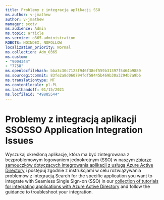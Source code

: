 ```yaml
---
title: Problemy z integracją aplikacji SSO
ms.author: v-jmathew
author: v-jmathew
manager: scotv
ms.audience: Admin
ms.topic: article
ms.service: o365-administration
ROBOTS: NOINDEX, NOFOLLOW
localization_priority: Normal
ms.collection: Adm_O365
ms.custom:
- "9004344"
- "7758"
ms.openlocfilehash: bba3c30c7123f946f38ef559b31397f5464b9880
ms.sourcegitcommit: 83fe2a8d060794fdf58445b469b30a3294b7a9b6
ms.translationtype: MT
ms.contentlocale: pl-PL
ms.lasthandoff: 01/15/2021
ms.locfileid: "49885544"
---
```

# <a name="sso-application-integration-issues"></a><span data-ttu-id="f3ed5-102">Problemy z integracją aplikacji SSO</span><span class="sxs-lookup"><span data-stu-id="f3ed5-102">SSO Application Integration Issues</span></span>

<span data-ttu-id="f3ed5-103">Wyszukaj określoną aplikację, która ma być zintegrowana z bezproblemowym logowaniem jednokrotnym (SSO) w naszym [zbiorze samouczków dotyczących integrowania aplikacji z usługą Azure Active Directory](https://docs.microsoft.com/azure/active-directory/saas-apps/tutorial-list) i postępuj zgodnie z instrukcjami w celu rozwiązywania problemów z integracją.</span><span class="sxs-lookup"><span data-stu-id="f3ed5-103">Search for the specific application you want to integrate with Seamless Single Sign-on (SSO) in our [collection of tutorials for integrating applications with Azure Active Directory](https://docs.microsoft.com/azure/active-directory/saas-apps/tutorial-list) and follow the guidance to troubleshoot your integration.</span></span>
